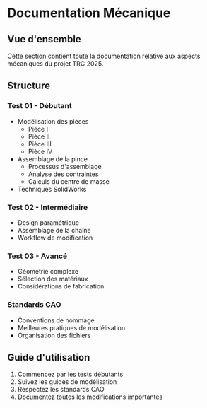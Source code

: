 # Documentation Mécanique

## Vue d'ensemble
Cette section contient toute la documentation relative aux aspects mécaniques du projet TRC 2025.

## Structure

### Test 01 - Débutant
- Modélisation des pièces
  - Pièce I
  - Pièce II
  - Pièce III
  - Pièce IV
- Assemblage de la pince
  - Processus d'assemblage
  - Analyse des contraintes
  - Calculs du centre de masse
- Techniques SolidWorks

### Test 02 - Intermédiaire
- Design paramétrique
- Assemblage de la chaîne
- Workflow de modification

### Test 03 - Avancé
- Géométrie complexe
- Sélection des matériaux
- Considérations de fabrication

### Standards CAO
- Conventions de nommage
- Meilleures pratiques de modélisation
- Organisation des fichiers

## Guide d'utilisation

1. Commencez par les tests débutants
2. Suivez les guides de modélisation
3. Respectez les standards CAO
4. Documentez toutes les modifications importantes
